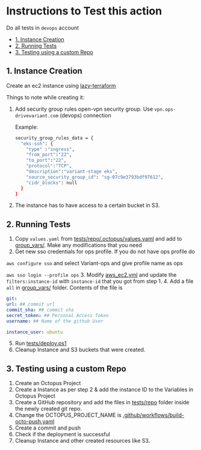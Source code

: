 # Instructions to Test this action <!-- omit in toc -->

Do all tests in `devops` account

- [1. Instance Creation](#1-instance-creation)
- [2. Running Tests](#2-running-tests)
- [3. Testing using a custom Repo](#3-testing-using-a-custom-repo)

## 1. Instance Creation

Create an ec2 instance using [lazy-terraform](https://github.com/variant-inc/lazy-terraform/tree/master/ec2)

Things to note while creating it:

1. Add security group rules open-vpn security group. Use `vpn.ops-drivevariant.com` (devops) connection

    Example:

    ```bash
    security_group_rules_data = {
      "eks-ssh": {
        "type" :"ingress",
        "from_port":"22",
        "to_port":"22",
        "protocol":"TCP",
        "description":"variant-stage eks",
        "source_security_group_id": "sg-07c9e3793bdf97612",
        "cidr_blocks": null
      }
    }
    ```

2. The instance has to have access to a certain bucket in S3.

## 2. Running Tests

1. Copy `values.yaml` from [tests/repo/.octopus/values.yaml](repo/.octopus/values.yaml) and add to [group_vars/](../group_vars/). Make any modifications that you need
2. Get new sso credentials for ops profile. If you do not have ops profile do

  `aws configure sso` and select Variant-ops and give profile name as ops

  `aws sso login --profile ops`
3. Modify [aws_ec2.yml](../aws_ec2.yml) and update the `filters:instance-id` with `instance-id` that you got from step 1.
4. Add a file `all` in [group_vars/](../group_vars/) folder. Contents of the file is

  ```yaml
  git:
  url: ## commit url
  commit_sha: ## commit sha
  secret_token: ## Personal Access Token
  username: ## Name of the github User

  instance_user: ubuntu
  ```

5. Run [tests/deploy.ps1](deploy.ps1)
6. Cleanup Instance and S3 buckets that were created.

## 3. Testing using a custom Repo

1. Create an Octopus Project
2. Create a Instance as per step 2 & add the instance ID to the Variables in Octopus Project
3. Create a GitHub repository and add the files in [tests/repo](repo/) folder inside the newly created git repo.
4. Change the OCTOPUS_PROJECT_NAME is [.github/workflows/build-octo-push.yaml](repo/.github/workflows/build-octo-push.yaml)
5. Create a commit and push
6. Check if the deployment is successful
7. Cleanup Instance and other created resources like S3.
